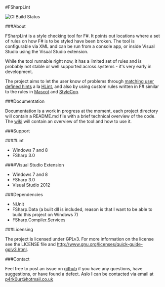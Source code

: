 #FSharpLint

![CI Build Status](https://travis-ci.org/duckmatt/FSharpLint.svg?branch=master "Build Status")

###About

FSharpLint is a style checking tool for F#. It points out locations where a set of rules on how F# is to be styled have been broken.
The tool is configurable via XML and can be run from a console app, or inside Visual Studio using the Visual Studio extension.

While the tool runnable right now, it has a limited set of rules and is probably not stable or well supported across systems - it's very early in development.

The project aims to let the user know of problems through [matching user defined hints](https://github.com/duckmatt/FSharpLint/wiki/Hints) a la [HLint](http://community.haskell.org/~ndm/hlint/), and also by using custom rules written in F# similar to the rules in [Mascot](http://mascot.x9c.fr/manual.html) and [StyleCop](http://stylecop.codeplex.com/).

###Documentation

Documentation is a work in progress at the moment, each project directory will contain a 
README.md file with a brief technical overview of the code. The [wiki](https://github.com/duckmatt/FSharpLint/wiki) 
will contain an overview of the tool and how to use it.

###Support

####Lint

* Windows 7 and 8
* FSharp 3.0

####Visual Studio Extension

* Windows 7 and 8
* FSharp 3.0
* Visual Studio 2012

###Dependencies

* NUnit
* FSharp.Data (a built dll is included, reason is that I want to be able to build this project on Windows 7)
* FSharp.Compiler.Services

###Licensing

The project is licensed under GPLv3. For more information on the license see the LICENSE file and http://www.gnu.org/licenses/quick-guide-gplv3.html.

###Contact

Feel free to post an issue on [github](https://github.com/duckmatt/FSharpLint/issues) if you have any questions, have suggestions, or have found a defect.
Aslo I can be contacted via email at [p4rk0ur@hotmail.co.uk](mailto:p4rk0ur@hotmail.co.uk)
